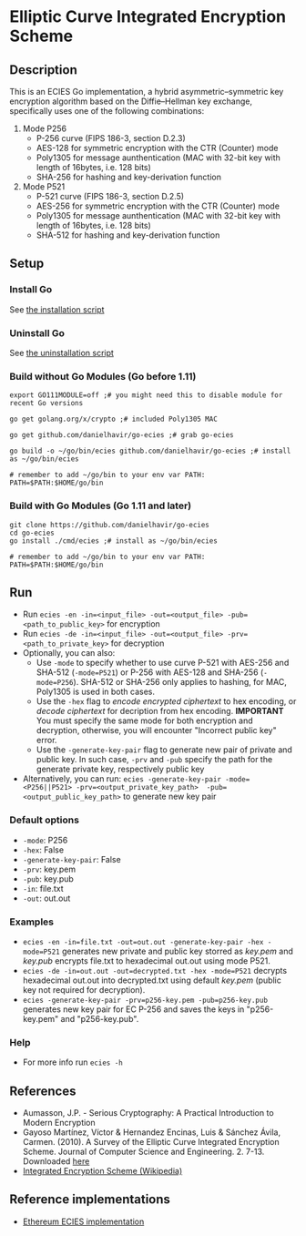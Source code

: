 # Elliptic Curve Integrated Encryption Scheme

## Description
This is an ECIES Go implementation, a hybrid asymmetric–symmetric key encryption
algorithm based on the Diffie–Hellman key exchange, specifically uses one of the following combinations:
1. Mode P256
    * P-256 curve (FIPS 186-3, section D.2.3)
    * AES-128 for symmetric encryption with the CTR (Counter) mode
    * Poly1305 for message aunthentication (MAC with 32-bit key with length of 16bytes, i.e. 128 bits)
    * SHA-256 for hashing and key-derivation function
2. Mode P521
    * P-521 curve (FIPS 186-3, section D.2.5)
    * AES-256 for symmetric encryption with the CTR (Counter) mode
    * Poly1305 for message aunthentication (MAC with 32-bit key with length of 16bytes, i.e. 128 bits)
    * SHA-512 for hashing and key-derivation function

## Setup

### Install Go
See [the installation script](https://gist.github.com/danielhavir/d8df1a260a2c042a01c48303ca3967c7)

### Uninstall Go
See [the uninstallation script](https://gist.github.com/danielhavir/d8df1a260a2c042a01c48303ca3967c7)

### Build without Go Modules (Go before 1.11)

```
export GO111MODULE=off ;# you might need this to disable module for recent Go versions

go get golang.org/x/crypto ;# included Poly1305 MAC

go get github.com/danielhavir/go-ecies ;# grab go-ecies

go build -o ~/go/bin/ecies github.com/danielhavir/go-ecies ;# install as ~/go/bin/ecies

# remember to add ~/go/bin to your env var PATH: PATH=$PATH:$HOME/go/bin
```

### Build with Go Modules (Go 1.11 and later)

```
git clone https://github.com/danielhavir/go-ecies
cd go-ecies
go install ./cmd/ecies ;# install as ~/go/bin/ecies

# remember to add ~/go/bin to your env var PATH: PATH=$PATH:$HOME/go/bin
```

## Run
* Run `ecies -en -in=<input_file> -out=<output_file> -pub=<path_to_public_key>` for encryption
* Run `ecies -de -in=<input_file> -out=<output_file> -prv=<path_to_private_key>` for decryption
* Optionally, you can also:
    * Use `-mode` to specify whether to use curve P-521 with AES-256 and SHA-512 (`-mode=P521`) or P-256 with AES-128 and SHA-256 (`-mode=P256`). SHA-512 or SHA-256 only applies to hashing, for MAC, Poly1305 is used in both cases.
    * Use the `-hex` flag to _encode encrypted ciphertext_ to hex encoding, or _decode ciphertext_ for decription from hex encoding. **IMPORTANT** You must specify the same mode for both encryption and decryption, otherwise, you will encounter "Incorrect public key" error.
    * Use the `-generate-key-pair` flag to generate new pair of private and public key. In such case, `-prv` and `-pub` specify the path for the generate private key, respectively public key
* Alternatively, you can run: `ecies -generate-key-pair -mode=<P256||P521> -prv=<output_private_key_path>  -pub=<output_public_key_path>` to generate new key pair

### Default options
* `-mode`: P256
* `-hex`: False
* `-generate-key-pair`: False
* `-prv`: key.pem
* `-pub`: key.pub
* `-in`: file.txt
* `-out`: out.out

### Examples
* `ecies -en -in=file.txt -out=out.out -generate-key-pair -hex -mode=P521` generates new private and public key storred as _key.pem_ and _key.pub_ encrypts file.txt to hexadecimal out.out using mode P521.
* `ecies -de -in=out.out -out=decrypted.txt -hex -mode=P521` decrypts hexadecimal out.out into decrypted.txt using default _key.pem_ (public key not required for decryption).
* `ecies -generate-key-pair -prv=p256-key.pem -pub=p256-key.pub` generates new key pair for EC P-256 and saves the keys in "p256-key.pem" and "p256-key.pub".

### Help
* For more info run `ecies -h`

## References
* Aumasson, J.P. - Serious Cryptography: A Practical Introduction to Modern Encryption
* Gayoso Martínez, Víctor & Hernandez Encinas, Luis & Sánchez Ávila, Carmen. (2010). A Survey of the Elliptic Curve Integrated Encryption Scheme. Journal of Computer Science and Engineering. 2. 7-13. Downloaded [here](https://www.researchgate.net/publication/255970113_A_Survey_of_the_Elliptic_Curve_Integrated_Encryption_Scheme)
* [Integrated Encryption Scheme (Wikipedia)](https://en.wikipedia.org/wiki/Integrated_Encryption_Scheme#Formal_description)

## Reference implementations
* [Ethereum ECIES implementation](https://github.com/ethereum/go-ethereum/tree/master/crypto/ecies)
